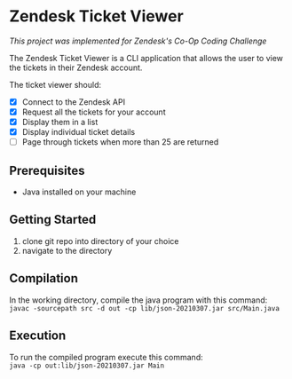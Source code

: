 # Zendesk Ticket Viewer
*This project was implemented for Zendesk's Co-Op Coding Challenge*

The Zendesk Ticket Viewer is a CLI application that allows the user to view the tickets in their Zendesk account.

The ticket viewer should:
- [x] Connect to the Zendesk API
- [x] Request all the tickets for your account
- [x] Display them in a list
- [x] Display individual ticket details
- [ ] Page through tickets when more than 25 are returned

## Prerequisites
- Java installed on your machine

## Getting Started
1. clone git repo into directory of your choice
2. navigate to the directory

## Compilation
In the working directory, compile the java program with this command:\
`javac -sourcepath src -d out -cp lib/json-20210307.jar src/Main.java`

## Execution
To run the compiled program execute this command:\
`java -cp out:lib/json-20210307.jar Main`
